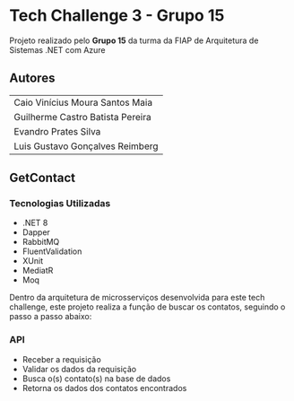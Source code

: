 
# Tech Challenge 3 - Grupo 15

Projeto realizado pelo **Grupo 15** da turma da FIAP de Arquitetura de Sistemas .NET com Azure


## Autores

||
|--|
| Caio Vinícius Moura Santos Maia |
| Guilherme Castro Batista Pereira |
| Evandro Prates Silva |
| Luis Gustavo Gonçalves Reimberg |


## GetContact

### Tecnologias Utilizadas
- .NET 8
- Dapper
- RabbitMQ
- FluentValidation
- XUnit
- MediatR
- Moq

Dentro da arquitetura de microsserviços desenvolvida para este tech challenge, este projeto realiza a função de buscar os contatos, seguindo o passo a passo abaixo:

### API
- Receber a requisição
- Validar os dados da requisição
- Busca o(s) contato(s) na base de dados
- Retorna os dados dos contatos encontrados

